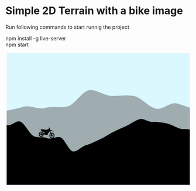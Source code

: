 # Simple 2D Terrain with a bike image

Run following commands to start runnig the project

npm install -g live-server <br>
npm start

[Demo]: https://sarathmuraleedharan.github.io/2d-game-terrain/public/


![](public/img/terrain-js-sample.JPG)


